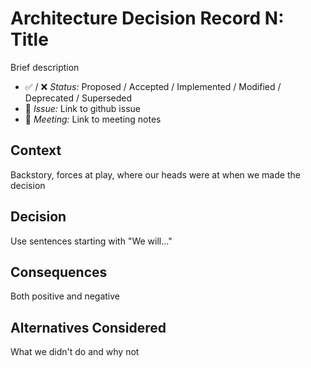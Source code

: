# Architecture Decision Record N: Title

Brief description

* :white_check_mark: / :x: _Status:_ Proposed / Accepted / Implemented / Modified / Deprecated / Superseded
* :ticket: _Issue:_ Link to github issue
* :busts_in_silhouette: _Meeting:_ Link to meeting notes

## Context

Backstory, forces at play, where our heads were at when we made the decision

## Decision

Use sentences starting with "We will..."

## Consequences

Both positive and negative

## Alternatives Considered

What we didn't do and why not
